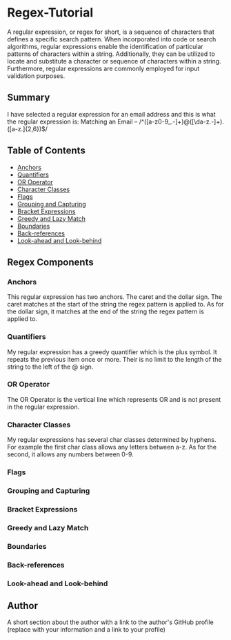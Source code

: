# Regex-Tutorial

 A regular expression, or regex for short, is a sequence of characters that defines a specific search pattern. When incorporated into code or search algorithms, regular expressions enable the identification of particular patterns of characters within a string. Additionally, they can be utilized to locate and substitute a character or sequence of characters within a string. Furthermore, regular expressions are commonly employed for input validation purposes.

## Summary

I have selected a regular expression for an email address and this is what the regular expression is:
Matching an Email – /^([a-z0-9_\.-]+)@([\da-z\.-]+)\.([a-z\.]{2,6})$/

## Table of Contents

- [Anchors](#anchors)
- [Quantifiers](#quantifiers)
- [OR Operator](#or-operator)
- [Character Classes](#character-classes)
- [Flags](#flags)
- [Grouping and Capturing](#grouping-and-capturing)
- [Bracket Expressions](#bracket-expressions)
- [Greedy and Lazy Match](#greedy-and-lazy-match)
- [Boundaries](#boundaries)
- [Back-references](#back-references)
- [Look-ahead and Look-behind](#look-ahead-and-look-behind)

## Regex Components

### Anchors
This regular expression has two anchors. The caret and the dollar sign. The caret matches at the start of the string the regex pattern is applied to. As for the dollar sign, it matches at the end of the string the regex pattern is applied to.
### Quantifiers
My regular expression has a greedy quantifier which is the plus symbol. It repeats the previous item once or more. Their is no limit to the length of the string to the left of the @ sign. 

### OR Operator
The OR Operator is the vertical line which represents OR and is not present in the regular expression.

### Character Classes
My regular expressions has several char classes determined by hyphens. For example the first char class allows any letters between a-z. As for the second, it allows any numbers between 0-9. 


### Flags

### Grouping and Capturing

### Bracket Expressions

### Greedy and Lazy Match

### Boundaries

### Back-references

### Look-ahead and Look-behind

## Author

A short section about the author with a link to the author's GitHub profile (replace with your information and a link to your profile)
